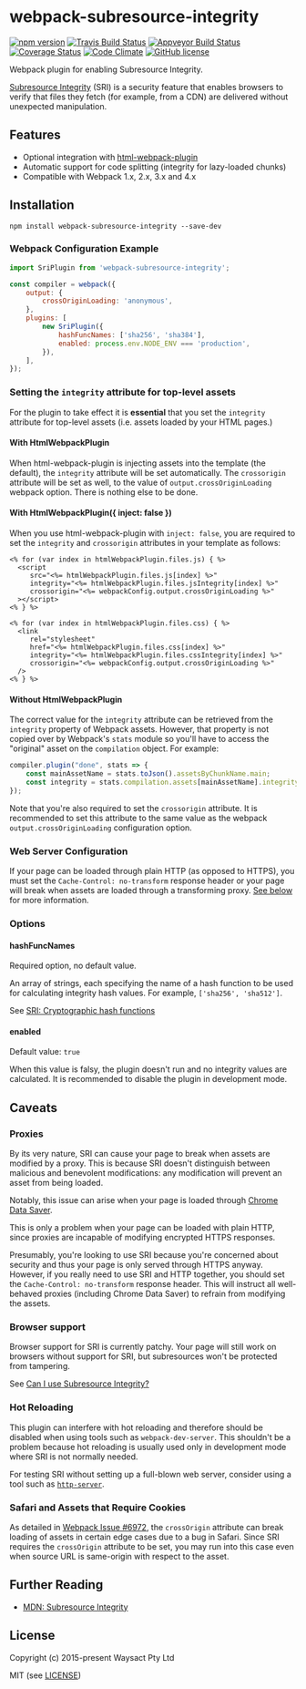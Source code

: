 # webpack-subresource-integrity

[![npm version](https://badge.fury.io/js/webpack-subresource-integrity.svg)](https://badge.fury.io/js/webpack-subresource-integrity) [![Travis Build Status](https://travis-ci.org/waysact/webpack-subresource-integrity.svg?branch=master)](https://travis-ci.org/waysact/webpack-subresource-integrity) [![Appveyor Build Status](https://ci.appveyor.com/api/projects/status/63bydfph00sghg18/branch/master?svg=true)](https://ci.appveyor.com/project/jscheid/webpack-subresource-integrity) [![Coverage Status](https://coveralls.io/repos/github/waysact/webpack-subresource-integrity/badge.svg?branch=master)](https://coveralls.io/github/waysact/webpack-subresource-integrity?branch=master) [![Code Climate](https://codeclimate.com/github/waysact/webpack-subresource-integrity/badges/gpa.svg)](https://codeclimate.com/github/waysact/webpack-subresource-integrity) [![GitHub license](https://img.shields.io/badge/license-MIT-blue.svg)](https://raw.githubusercontent.com/waysact/webpack-subresource-integrity/master/LICENSE)

Webpack plugin for enabling Subresource Integrity.

[Subresource Integrity](http://www.w3.org/TR/SRI/) (SRI) is a security
feature that enables browsers to verify that files they fetch (for
example, from a CDN) are delivered without unexpected
manipulation.

## Features

- Optional integration with [html-webpack-plugin](https://github.com/ampedandwired/html-webpack-plugin)
- Automatic support for code splitting (integrity for lazy-loaded chunks)
- Compatible with Webpack 1.x, 2.x, 3.x and 4.x

## Installation

```shell
npm install webpack-subresource-integrity --save-dev
```

### Webpack Configuration Example

```javascript
import SriPlugin from 'webpack-subresource-integrity';

const compiler = webpack({
    output: {
        crossOriginLoading: 'anonymous',
    },
    plugins: [
        new SriPlugin({
            hashFuncNames: ['sha256', 'sha384'],
            enabled: process.env.NODE_ENV === 'production',
        }),
    ],
});
```

### Setting the `integrity` attribute for top-level assets

For the plugin to take effect it is **essential** that you set the
`integrity` attribute for top-level assets (i.e. assets loaded by your
HTML pages.)

#### With HtmlWebpackPlugin

When html-webpack-plugin is injecting assets into the template (the
default), the `integrity` attribute will be set automatically.  The
`crossorigin` attribute will be set as well, to the value of
`output.crossOriginLoading` webpack option. There is nothing else to
be done.

#### With HtmlWebpackPlugin({ inject: false })

When you use html-webpack-plugin with `inject: false`, you are
required to set the `integrity` and `crossorigin` attributes in your
template as follows:

```ejs
<% for (var index in htmlWebpackPlugin.files.js) { %>
  <script
     src="<%= htmlWebpackPlugin.files.js[index] %>"
     integrity="<%= htmlWebpackPlugin.files.jsIntegrity[index] %>"
     crossorigin="<%= webpackConfig.output.crossOriginLoading %>"
  ></script>
<% } %>

<% for (var index in htmlWebpackPlugin.files.css) { %>
  <link
     rel="stylesheet"
     href="<%= htmlWebpackPlugin.files.css[index] %>"
     integrity="<%= htmlWebpackPlugin.files.cssIntegrity[index] %>"
     crossorigin="<%= webpackConfig.output.crossOriginLoading %>"
  />
<% } %>
```

#### Without HtmlWebpackPlugin

The correct value for the `integrity` attribute can be retrieved from
the `integrity` property of Webpack assets.  However, that property is
not copied over by Webpack's `stats` module so you'll have to access
the "original" asset on the `compilation` object.  For example:

```javascript
compiler.plugin("done", stats => {
    const mainAssetName = stats.toJson().assetsByChunkName.main;
    const integrity = stats.compilation.assets[mainAssetName].integrity;
});
```

Note that you're also required to set the `crossorigin` attribute.  It
is recommended to set this attribute to the same value as the webpack
`output.crossOriginLoading` configuration option.

### Web Server Configuration

If your page can be loaded through plain HTTP (as opposed to HTTPS),
you must set the `Cache-Control: no-transform` response header or your
page will break when assets are loaded through a transforming
proxy.  [See below](#proxies) for more information.

### Options

#### hashFuncNames

Required option, no default value.

An array of strings, each specifying the name of a hash function to be
used for calculating integrity hash values.  For example, `['sha256',
'sha512']`.

See [SRI: Cryptographic hash functions](http://www.w3.org/TR/SRI/#cryptographic-hash-functions)

#### enabled

Default value: `true`

When this value is falsy, the plugin doesn't run and no integrity
values are calculated. It is recommended to disable the plugin in
development mode.

## Caveats

### Proxies

By its very nature, SRI can cause your page to break when assets are
modified by a proxy.  This is because SRI doesn't distinguish between
malicious and benevolent modifications: any modification will prevent
an asset from being loaded.

Notably, this issue can arise when your page is loaded through
[Chrome Data Saver](https://developer.chrome.com/multidevice/data-compression).

This is only a problem when your page can be loaded with plain HTTP,
since proxies are incapable of modifying encrypted HTTPS responses.

Presumably, you're looking to use SRI because you're concerned about
security and thus your page is only served through HTTPS anyway.
However, if you really need to use SRI and HTTP together, you should
set the `Cache-Control: no-transform` response header.  This will
instruct all well-behaved proxies (including Chrome Data Saver) to
refrain from modifying the assets.

### Browser support

Browser support for SRI is currently patchy.  Your page will still
work on browsers without support for SRI, but subresources won't be
protected from tampering.

See [Can I use Subresource Integrity?](http://caniuse.com/#feat=subresource-integrity)

### Hot Reloading

This plugin can interfere with hot reloading and therefore should be
disabled when using tools such as `webpack-dev-server`. This shouldn't
be a problem because hot reloading is usually used only in development
mode where SRI is not normally needed.

For testing SRI without setting up a full-blown web server, consider
using a tool such as [`http-server`](https://github.com/indexzero/http-server).

### Safari and Assets that Require Cookies

As detailed in [Webpack Issue
#6972](https://github.com/webpack/webpack/issues/6972), the
`crossOrigin` attribute can break loading of assets in certain edge
cases due to a bug in Safari. Since SRI requires the `crossOrigin`
attribute to be set, you may run into this case even when source URL
is same-origin with respect to the asset.

## Further Reading

- [MDN: Subresource Integrity](https://developer.mozilla.org/en-US/docs/Web/Security/Subresource_Integrity)

## License

Copyright (c) 2015-present Waysact Pty Ltd

MIT (see [LICENSE](LICENSE))

